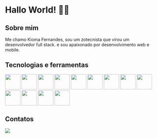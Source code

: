 # Hallo World! 👋🤓

## Sobre mim
Me chamo Kioma Fernandes, sou um zotecnista que virou um desenvolvedor full stack. e sou apaixonado por desenvolvimento web e mobile. 

## Tecnologias e ferramentas
<div>

  <img width=50 heigth=50 src="https://cdn.jsdelivr.net/gh/devicons/devicon@latest/icons/javascript/javascript-plain.svg" />

  <img width=50 heigth=50 src="https://cdn.jsdelivr.net/gh/devicons/devicon@latest/icons/python/python-original.svg" />
  
   <img width=50 heigth=50  src="https://cdn.jsdelivr.net/gh/devicons/devicon@latest/icons/react/react-original.svg" />
   
  <img width=50 heigth=50 src="https://cdn.jsdelivr.net/gh/devicons/devicon@latest/icons/html5/html5-original.svg" />

  
  <img width=50 heigth=50 src="https://cdn.jsdelivr.net/gh/devicons/devicon@latest/icons/css3/css3-original.svg" />

 <img width=50 heigth=50 src="https://cdn.jsdelivr.net/gh/devicons/devicon@latest/icons/mysql/mysql-original-wordmark.svg" />

  <img width=50 heigth=50 src="https://cdn.jsdelivr.net/gh/devicons/devicon@latest/icons/postgresql/postgresql-original.svg" />

  <img width=50 heigth=50 src="https://cdn.jsdelivr.net/gh/devicons/devicon@latest/icons/sqlite/sqlite-original.svg" />

  <img width=50 heigth=50 src="https://cdn.jsdelivr.net/gh/devicons/devicon@latest/icons/nodejs/nodejs-original-wordmark.svg" />
   
   <img width=50 heigth=50  src="https://cdn.jsdelivr.net/gh/devicons/devicon@latest/icons/npm/npm-original-wordmark.svg" />
   
  <img width=50 heigth=50 src="https://cdn.jsdelivr.net/gh/devicons/devicon@latest/icons/github/github-original.svg" />

  <img width=50 heigth=50  src="https://cdn.jsdelivr.net/gh/devicons/devicon@latest/icons/git/git-original.svg" />
  
  <img width=50 heigth=50 src="https://cdn.jsdelivr.net/gh/devicons/devicon@latest/icons/vscode/vscode-original.svg" />
          
          
                
</div>

## Contatos 


<a heref="![LinkedIn]"><img src="https://img.shields.io/badge/linkedin-%230077B5.svg?style=for-the-badge&logo=linkedin&logoColor=white" /> </a>



<!--
**kiomafernandes/kiomafernandes** is a ✨ _special_ ✨ repository because its `README.md` (this file) appears on your GitHub profile.

Here are some ideas to get you started:

- 🔭 I’m currently working on ...
- 🌱 I’m currently learning ...
- 👯 I’m looking to collaborate on ...
- 🤔 I’m looking for help with ...
- 💬 Ask me about ...
- 📫 How to reach me: ...
- 😄 Pronouns: ...
- ⚡ Fun fact: ...
-->
